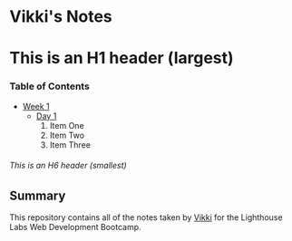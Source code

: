 # Vikki's Notes

# This is an H1 header (largest)

### Table of Contents

- [Week 1](/Week_1/)
  - [Day 1](/Week_1/Day_1/)
    1. Item One
    2. Item Two
    3. Item Three

###### This is an H6 header (smallest)

## Summary

This repository contains all of the notes taken by [Vikki](https://github.com/vikkisupurrbe) for the Lighthouse Labs Web Development Bootcamp.

